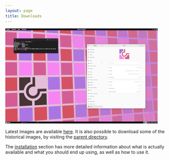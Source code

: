 ```yaml
---
layout: page
title: Downloads
---
```


[![Desktop screenshot thumbnail](/assets/thumb.png)](/assets/screenshot.png)

Latest images are available [here](https://repo.chimera-linux.org/live/latest).
It is also possible to download some of the historical images, by visiting
the [parent directory](https://repo.chimera-linux.org/live).

The [installation](/docs/installation) section has more detailed information
about what is actually available and what you should end up using, as well
as how to use it.
